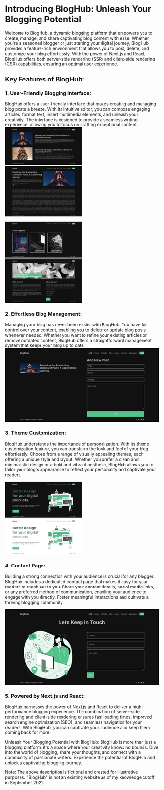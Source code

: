 # Introducing BlogHub: Unleash Your Blogging Potential

Welcome to BlogHub, a dynamic blogging platform that empowers you to create, manage, and share captivating blog content with ease. Whether you're a seasoned blogger or just starting your digital journey, BlogHub provides a feature-rich environment that allows you to post, delete, and customize your blog effortlessly. With the power of Next.js and React, BlogHub offers both server-side rendering (SSR) and client-side rendering (CSR) capabilities, ensuring an optimal user experience.

## Key Features of BlogHub:

### 1. User-Friendly Blogging Interface:

BlogHub offers a user-friendly interface that makes creating and managing blog posts a breeze. With its intuitive editor, you can compose engaging articles, format text, insert multimedia elements, and unleash your creativity. The interface is designed to provide a seamless writing experience, allowing you to focus on crafting exceptional content.
<img src ="public/screenshots/blogs.png" width="50%"></img>
<img src ="public/screenshots/blogdetail.png" width="50%"></img>

<img src ="public/screenshots/category.png" width="50%"></img>
<img src ="public/screenshots/about.png" width="50%"></img>

### 2. Effortless Blog Management:

Managing your blog has never been easier with BlogHub. You have full control over your content, enabling you to delete or update blog posts whenever needed. Whether you want to refine your existing articles or remove outdated content, BlogHub offers a straightforward management system that keeps your blog up to date.
<img src ="public/screenshots/blogform.png" width="100%"></img>

### 3. Theme Customization:

BlogHub understands the importance of personalization. With its theme customization feature, you can transform the look and feel of your blog effortlessly. Choose from a range of visually appealing themes, each offering a unique style and layout. Whether you prefer a clean and minimalistic design or a bold and vibrant aesthetic, BlogHub allows you to tailor your blog's appearance to reflect your personality and captivate your readers.

<img src ="public/screenshots/black.png" width="50%"></img>
<img src ="public/screenshots/white.png" width="50%"></img>

### 4. Contact Page:

Building a strong connection with your audience is crucial for any blogger. BlogHub includes a dedicated contact page that makes it easy for your readers to reach out to you. Share your contact details, social media links, or any preferred method of communication, enabling your audience to engage with you directly. Foster meaningful interactions and cultivate a thriving blogging community.

<img src ="public/screenshots/contact.png" width="100%"></img>

### 5. Powered by Next.js and React:

BlogHub harnesses the power of Next.js and React to deliver a high-performance blogging experience. The combination of server-side rendering and client-side rendering ensures fast loading times, improved search engine optimization (SEO), and seamless navigation for your readers. With BlogHub, you can captivate your audience and keep them coming back for more.

Unleash Your Blogging Potential with BlogHub:
BlogHub is more than just a blogging platform; it's a space where your creativity knows no bounds. Dive into the world of blogging, share your thoughts, and connect with a community of passionate writers. Experience the potential of BlogHub and unlock a captivating blogging journey.

Note: The above description is fictional and created for illustrative purposes. "BlogHub" is not an existing website as of my knowledge cutoff in September 2021.
